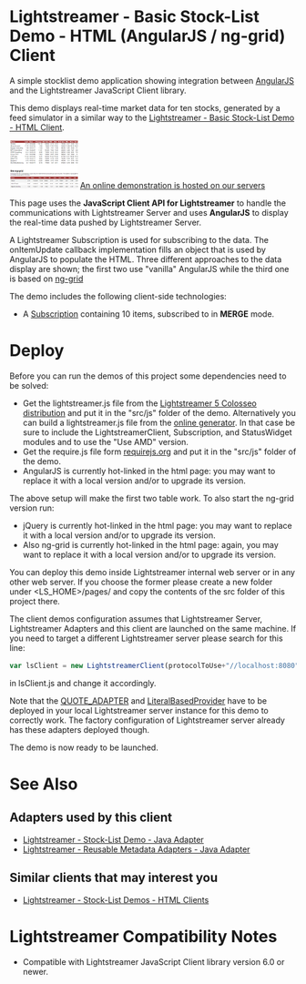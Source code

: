 # Lightstreamer - Basic Stock-List Demo - HTML (AngularJS / ng-grid) Client #

<!-- START DESCRIPTION lightstreamer-example-stocklist-client-angular -->


A simple stocklist demo application showing integration between [AngularJS](http://angularjs.org/) and the Lightstreamer JavaScript Client library.

This demo displays real-time market data for ten stocks, generated by a feed simulator in a similar way to the [Lightstreamer - Basic Stock-List Demo - HTML Client](https://github.com/Weswit/Lightstreamer-example-StockList-client-javascript#basic-stock-list-demo---html-client).<br>


![screenshot](angulardemo.png) [An online demonstration is hosted on our servers](http://demos.lightstreamer.com/AngularJSDemo)

This page uses the <b>JavaScript Client API for Lightstreamer</b> to handle the communications with Lightstreamer Server and uses <b>AngularJS</b> to display the real-time data pushed by Lightstreamer Server.

A Lightstreamer Subscription is used for subscribing to the data. The onItemUpdate callback implementation fills an object that is used by AngularJS to populate the HTML.
Three different approaches to the data display are shown; the first two use "vanilla" AngularJS while the third one is based on [ng-grid](http://angular-ui.github.io/ng-grid/)

The demo includes the following client-side technologies:
* A [Subscription](http://www.lightstreamer.com/docs/client_javascript_uni_api/Subscription.html) containing 10 items, subscribed to in **MERGE** mode.

<!-- END DESCRIPTION lightstreamer-example-stocklist-client-angular -->

# Deploy #

Before you can run the demos of this project some dependencies need to be solved:

-  Get the lightstreamer.js file from the [Lightstreamer 5 Colosseo distribution](http://www.lightstreamer.com/download) 
   and put it in the "src/js" folder of the demo. Alternatively you can build a lightstreamer.js file from the 
   [online generator](http://www.lightstreamer.com/distros/Lightstreamer_Allegro-Presto-Vivace_5_0_Colosseo_20120803/Lightstreamer/DOCS-SDKs/sdk_client_javascript/tools/generator.html).
   In that case be sure to include the LightstreamerClient, Subscription, and StatusWidget modules and to use the "Use AMD" version.
-  Get the require.js file form [requirejs.org](http://requirejs.org/docs/download.html) and put it in the "src/js" folder of the demo.
-  AngularJS is currently hot-linked in the html page: you may want to replace it with a local version and/or to upgrade its version.

The above setup will make the first two table work. To also start the ng-grid version run:

-  jQuery is currently hot-linked in the html page: you may want to replace it with a local version and/or to upgrade its version.
-  Also ng-grid is currently hot-linked in the html page: again, you may want to replace it with a local version and/or to upgrade its version.

You can deploy this demo inside Lightstreamer internal web server or in any other web server.
If you choose the former please create a new folder under <LS_HOME>/pages/ and copy the contents of the src folder of this project there.

The client demos configuration assumes that Lightstreamer Server, Lightstreamer Adapters and this client are launched on the same machine. If you need to target a different Lightstreamer server please search for this line:
```js
var lsClient = new LightstreamerClient(protocolToUse+"//localhost:8080","DEMO");
```
in lsClient.js and change it accordingly.

Note that the [QUOTE_ADAPTER](https://github.com/Weswit/Lightstreamer-example-Stocklist-adapter-java) and [LiteralBasedProvider](https://github.com/Weswit/Lightstreamer-example-ReusableMetadata-adapter-java) have to be deployed in your local Lightstreamer server instance for this demo to correctly work. 
The factory configuration of Lightstreamer server already has these adapters deployed though.

The demo is now ready to be launched.

# See Also #

## Adapters used by this client ##
<!-- START RELATED_ENTRIES -->

* [Lightstreamer - Stock-List Demo - Java Adapter](https://github.com/Weswit/Lightstreamer-example-Stocklist-adapter-java)
* [Lightstreamer - Reusable Metadata Adapters - Java Adapter](https://github.com/Weswit/Lightstreamer-example-ReusableMetadata-adapter-java)

<!-- END RELATED_ENTRIES -->

## Similar clients that may interest you ##

* [Lightstreamer - Stock-List Demos - HTML Clients](https://github.com/Weswit/Lightstreamer-example-Stocklist-client-javascript)


# Lightstreamer Compatibility Notes #

- Compatible with Lightstreamer JavaScript Client library version 6.0 or newer.
